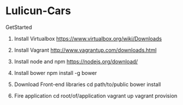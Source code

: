 # Lulicun-Cars

GetStarted

1. Install Virtualbox
https://www.virtualbox.org/wiki/Downloads

2. Install Vagrant
http://www.vagrantup.com/downloads.html

3. Install node and npm
https://nodejs.org/download/

4. Install bower
npm install -g bower

5. Download Front-end libraries 
cd path/to/public
bower install

6. Fire application
cd root/of/application
vagrant up
vagrant provision
	

